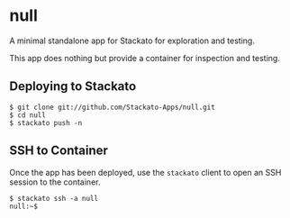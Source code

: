 null
====

A minimal standalone app for Stackato for exploration and testing.

This app does nothing but provide a container for inspection and testing.

## Deploying to Stackato

    $ git clone git://github.com/Stackato-Apps/null.git
    $ cd null
    $ stackato push -n

## SSH to Container

Once the app has been deployed, use the `stackato` client to open an SSH session to the container.

    $ stackato ssh -a null
    null:~$
